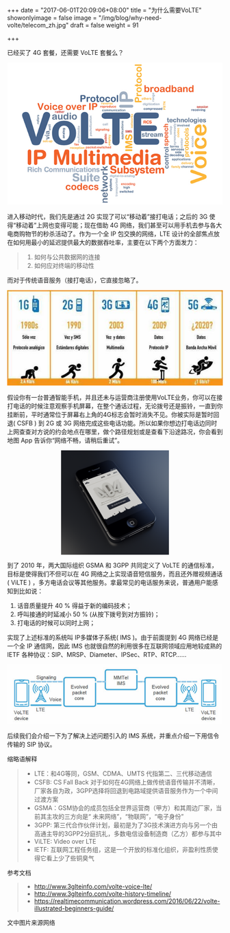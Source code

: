 +++
date = "2017-06-01T20:09:06+08:00"
title = "为什么需要VoLTE"
showonlyimage = false
image = "/img/blog/why-need-volte/telecom_zh.jpg"
draft = false
weight = 91

+++

已经买了 4G 套餐，还需要 VoLTE 套餐么？
<!--more-->

<img alt="volte-word-cloud" src="/img/blog/why-need-volte/VoLTE_Charging_Guide-Thumbnail.jpg" class="img-responsive">

进入移动时代，我们先是通过 2G 实现了可以“移动着”接打电话；之后的 3G 使得“移动着”上网也变得可能；现在借助 4G 网络，我们甚至可以用手机去参与各大电商购物节的秒杀活动了。作为一个全 IP 包交换的网络，LTE 设计的全部焦点放在如何用最小的延迟提供最大的数据吞吐率，主要在以下两个方面发力：

> 1. 如何与公共数据网的连接
> 2. 如何应对终端的移动性

而对于传统语音服务（接打电话），它直接忽略了。

<img alt="2G-vs-3G-vs-4G" src="/img/blog/why-need-volte/Compare-1G-2G-3G-4G-5G.jpg" class="img-responsive">


假设你有一台普通智能手机，并且还未与运营商注册使用VoLTE业务，你可以在接打电话的时候注意观察手机屏幕，在整个通话过程，无论拨号还是振铃，一直到你挂断前，平时通常位于屏幕右上角的4G标志会暂时消失不见。你被实际是暂时回退( CSFB ) 到 2G 或 3G 网络完成这些电话功能。所以如果你想边打电话边同时上网查查对方说的约会地点在哪里，做个路径规划或是查看下沿途路况，你会看到地图 App 告诉你“网络不畅，请稍后重试”。

<img style="width:50%; height:50%; display:block; margin: auto 25%;" src="/img/blog/why-need-volte/404_big.png">

到了 2010 年，两大国际组织 GSMA 和 3GPP 共同定义了 VoLTE 的通信标准，目标是使得我们不但可以在 4G 网络之上实现语音短信服务，而且还外赠视频通话( ViLTE ) ，多方电话会议等其他服务。拿最常见的电话服务来说，普通用户能感知到比如说：

1. 话音质量提升 40 % 得益于新的编码技术；
2. 呼叫接通的时延减小 50 % (从按下拨号到对方振铃)；
3. 打电话的时候可以同时上网；

实现了上述标准的系统叫 IP多媒体子系统( IMS )。由于前面提到 4G 网络已经是一个全 IP 通信网，因此 IMS 也就很自然的利用很多在互联网领域应用地较成熟的 IETF 各种协议：SIP、MRSP、Diameter、IPSec、RTP、RTCP……

<img alt="LTE-IMS" src="/img/blog/why-need-volte/VoLTE-end-to-end-architecture.jpg" class="img-responsive">

后续我们会介绍一下为了解决上述问题引入的 IMS 系统，并重点介绍一下用信令传输的 SIP 协议。

缩略语解释

> - LTE：和4G等同，GSM、CDMA、UMTS 代指第二、三代移动通信
> - CSFB: CS Fall Back 对于如何在4G网络上做传统语音传输并不清晰，厂家各自为政，3GPP选择将回退到电路域提供语音服务作为一个中间过渡方案
> - GSMA：GSM协会的成员包括全世界运营商（甲方）和其周边厂家，当前其主攻的三方向是“
未来网络”，“物联网”，“电子身份”
> - 3GPP: 第三代合作伙伴计划，最初是为了3G技术演进方向与另一个由高通主导的3GPP2分庭抗礼，多数电信设备制造商（乙方）都参与其中
> - ViLTE: Video over LTE
> - IETF: 互联网工程任务组，这是一个开放的标准化组织，非盈利性质使得它看上少了些铜臭气

参考文档

> - http://www.3glteinfo.com/volte-voice-lte/
> - http://www.3glteinfo.com/volte-history-timeline/
> - https://realtimecommunication.wordpress.com/2016/06/22/volte-illustrated-beginners-guide/

文中图片来源网络
